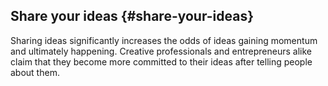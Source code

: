 ## Share your ideas {#share-your-ideas}

Sharing ideas significantly increases the odds of ideas gaining momentum and ultimately happening. Creative professionals and entrepreneurs alike claim that they become more committed to their ideas after telling people about them.